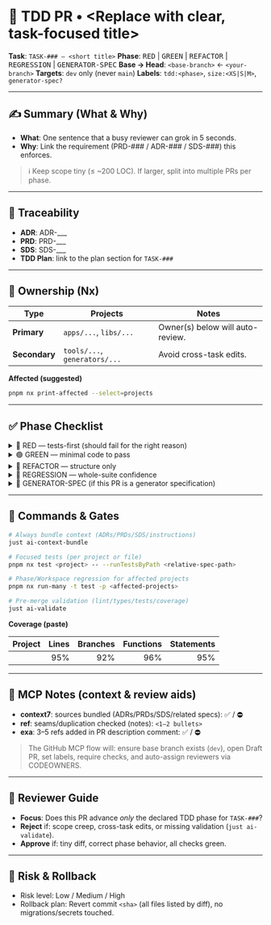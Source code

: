 <!--
Use this template for *every* PR in the TDD+TBD workflow.

Branching rules:
- Sub-branches: dev/task/<KEY>-<slug>/(red|green|refactor|regression|gen/<generator>)
- Task PRs: dev/task/<KEY>-<slug> → base: dev (NEVER main)
-->

# 🧪 TDD PR • <Replace with clear, task-focused title>

**Task**: `TASK-### — <short title>`
**Phase**: <kbd>RED</kbd> | <kbd>GREEN</kbd> | <kbd>REFACTOR</kbd> | <kbd>REGRESSION</kbd> | <kbd>GENERATOR-SPEC</kbd>
**Base → Head**: `<base-branch>` ← `<your-branch>`
**Targets**: `dev` only (never `main`)
**Labels**: `tdd:<phase>`, `size:<XS|S|M>`, `generator-spec?`

---

## ✍️ Summary (What & Why)

- **What**: One sentence that a busy reviewer can grok in 5 seconds.
- **Why**: Link the requirement (PRD-### / ADR-### / SDS-###) this enforces.

> ℹ️ Keep scope tiny (≤ ~200 LOC). If larger, split into multiple PRs per phase.

---

## 🧩 Traceability

- **ADR**: ADR-\_\_\_
- **PRD**: PRD-\_\_\_
- **SDS**: SDS-\_\_\_
- **TDD Plan**: link to the plan section for `TASK-###`

---

## 🧭 Ownership (Nx)

| Type          | Projects                      | Notes                            |
| ------------- | ----------------------------- | -------------------------------- |
| **Primary**   | `apps/...`, `libs/...`        | Owner(s) below will auto-review. |
| **Secondary** | `tools/...`, `generators/...` | Avoid cross-task edits.          |

**Affected (suggested)**

```bash
pnpm nx print-affected --select=projects
```

---

## ✅ Phase Checklist

<details>
<summary>🔴 RED — tests-first (should fail for the right reason)</summary>

- [ ] Only tests added (no prod code)
- [ ] Failure reason matches expectation (paste snippet below)
- [ ] Deterministic fixtures; no network/secret access

**Expected failing output (short)**

```text
<copy the most relevant failing assertion here>
```

</details>

<details>
<summary>🟢 GREEN — minimal code to pass</summary>

- [ ] Smallest change to pass all new tests
- [ ] No extra features
- [ ] Local run green

</details>

<details>
<summary>🔵 REFACTOR — structure only</summary>

- [ ] Kept tests green
- [ ] Improved naming, duplication, seams (link to diffs)
- [ ] Consider split to new `libs/*` if boundary emerged

</details>

<details>
<summary>🔄 REGRESSION — whole-suite confidence</summary>

- [ ] Unit + integration + contract (and e2e if applicable) passing
- [ ] Coverage ≥ threshold (see table)
- [ ] Perf delta within 10% baseline

</details>

<details>
<summary>🧰 GENERATOR-SPEC (if this PR is a generator specification)</summary>

- [ ] Follows `docs/generators/GENERATOR_SPEC.md` template
- [ ] Options (`schema.json`/`schema.d.ts`) enumerated
- [ ] Acceptance tests defined (spec-level, not code)

</details>

---

## 🧱 Commands & Gates

```bash
# Always bundle context (ADRs/PRDs/SDS/instructions)
just ai-context-bundle

# Focused tests (per project or file)
pnpm nx test <project> -- --runTestsByPath <relative-spec-path>

# Phase/Workspace regression for affected projects
pnpm nx run-many -t test -p <affected-projects>

# Pre-merge validation (lint/types/tests/coverage)
just ai-validate
```

**Coverage (paste)**

| Project | Lines | Branches | Functions | Statements |
| ------- | ----: | -------: | --------: | ---------: |
| <proj>  |   95% |      92% |       96% |        95% |

---

## 🧠 MCP Notes (context & review aids)

- **context7**: sources bundled (ADRs/PRDs/SDS/related specs): ✅ / ⛔︎
- **ref**: seams/duplication checked (notes): `<1–2 bullets>`
- **exa**: 3–5 refs added in PR description comment: ✅ / ⛔︎

> The GitHub MCP flow will: ensure base branch exists (`dev`), open Draft PR, set labels, require checks, and auto-assign reviewers via CODEOWNERS.

---

## 👀 Reviewer Guide

- **Focus**: Does this PR advance _only_ the declared TDD phase for `TASK-###`?
- **Reject** if: scope creep, cross-task edits, or missing validation (`just ai-validate`).
- **Approve** if: tiny diff, correct phase behavior, all checks green.

---

## 🧯 Risk & Rollback

- Risk level: Low / Medium / High
- Rollback plan: Revert commit `<sha>` (all files listed by diff), no migrations/secrets touched.
